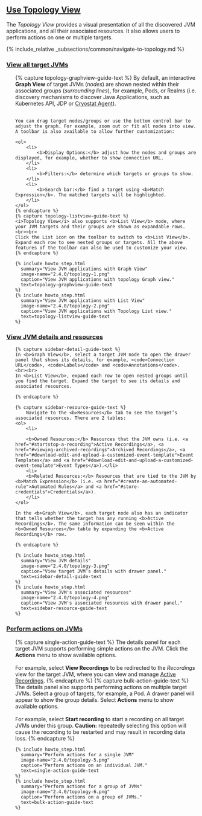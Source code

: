 ## [Use Topology View](#use-topology-view)

The *Topology View* provides a visual presentation of all the discovered JVM applications, and all their associated resources. It also allows users to perform actions on one or multiple targets.

{% include_relative _subsections/common/navigate-to-topology.md %}

### [View all target JVMs](#view-all-target-jvms)

<ol>
    {% capture topology-graphview-guide-text %}
    By default, an interactive <b>Graph View</b> of target JVMs (<i>nodes</i>) are shown nested within their associated groups (<i>surrounding lines</i>), for example, Pods, or Realms (i.e. discovery mechanisms to discover Java Applications, such as Kubernetes API, JDP or <a href="#using-the-cryostat-agent">Cryostat Agent</a>). 
    <br><br>

    You can drag target nodes/groups or use the bottom control bar to adjust the graph. For example, zoom out or fit all nodes into view. A toolbar is also available to allow further customization:

    <ol>
        <li>
            <b>Display Options:</b> adjust how the nodes and groups are displayed, for example, whether to show connection URL.
        </li>
        <li>
            <b>Filters:</b> determine which targets or groups to show.
        </li>
        <li>
            <b>Search bar:</b> find a target using <b>Match Expression</b>. The matched targets will be highlighted.
        </li>
    </ol>
    {% endcapture %}
    {% capture topology-listview-guide-text %}
    <i>Topology View</i> also supports <b>List View</b> mode, where your JVM targets and their groups are shown as expandable rows. 
    <br><br>
    Click the List icon on the toolbar to switch to <b>List View</b>. Expand each row to see nested groups or targets. All the above features of the toolbar can also be used to customize your view.
    {% endcapture %}

    {% include howto_step.html
      summary="View JVM applications with Graph View"
      image-name="2.4.0/topology-1.png"
      caption="View JVM applications with topology Graph view."
      text=topology-graphview-guide-text
    %}
    {% include howto_step.html
      summary="View JVM applications with List View"
      image-name="2.4.0/topology-2.png"
      caption="View JVM applications with Topology List view."
      text=topology-listview-guide-text
    %}
</ol>

### [View JVM details and resources](#view-jvm-details-and-resources)
<ol>

    {% capture sidebar-detail-guide-text %}
    In <b>Graph View</b>, select a target JVM node to open the drawer panel that shows its details, for example, <code>Connection URL</code>, <code>Labels</code> and <code>Annotations</code>.
    <br><br>
    In <b>List View</b>, expand each row to open nested groups until you find the target. Expand the target to see its details and associated resources.

    {% endcapture %}

    {% capture sidebar-resource-guide-text %}
        Navigate to the <b>Resources</b> tab to see the target’s associated resources. There are 2 tables:
    <ol>
        <li>
        
        <b>Owned Resources:</b> Resources that the JVM owns (i.e. <a href="#startstop-a-recording">Active Recordings</a>, <a href="#viewing-archived-recordings">Archived Recordings</a>, <a href="#download-edit-and-upload-a-customized-event-template">Event Templates</a> and <a href="#download-edit-and-upload-a-customized-event-template">Event Types</a>).</li>
        <li>
        <b>Related Resources:</b> Resources that are tied to the JVM by <b>Match Expression</b> (i.e. <a href="#create-an-automated-rule">Automated Rules</a> and <a href="#store-credentials">Credentials</a>).
        </li>
    </ol>

    In the <b>Graph View</b>, each target node also has an indicator that tells whether the target has any running <b>Active Recordings</b>. The same information can be seen within the <b>Owned Resources</b> table by expanding the <b>Active Recordings</b> row.

    {% endcapture %}

    {% include howto_step.html
      summary="View JVM details"
      image-name="2.4.0/topology-3.png"
      caption="View target JVM’s details with drawer panel."
      text=sidebar-detail-guide-text
    %}
    {% include howto_step.html
      summary="View JVM's associated resources"
      image-name="2.4.0/topology-4.png"
      caption="View JVM's associated resources with drawer panel."
      text=sidebar-resource-guide-text
    %}
</ol>

### [Perform actions on JVMs](#perform-actions-on-jvms)

<ol>
    {% capture single-action-guide-text %}
    The details panel for each target JVM supports performing simple actions on the JVM. Click the <b>Actions</b> menu to show available options.
    <br><br>
    For example, select <b>View Recordings</b> to be redirected to the <i>Recordings</i> view for the target JVM, where you can view and manage <a href="#startstop-a-recording">Active Recordings</a>.
    {% endcapture %}
    {% capture bulk-action-guide-text %}
    The details panel also supports performing actions on multiple target JVMs. Select a group of targets, for example, a Pod. A drawer panel will appear to show the group details. Select <b>Actions</b> menu to show available options.
    <br><br>
    For example, select <b>Start recording</b> to start a recording on all target JVMs under this group. <b>Caution:</b> repeatedly selecting this option will cause the recording to be restarted and may result in recording data loss.
    {% endcapture %}
    
    {% include howto_step.html
      summary="Perform actions for a single JVM"
      image-name="2.4.0/topology-5.png"
      caption="Perform actions on an individual JVM."
      text=single-action-guide-text
    %}
    {% include howto_step.html
      summary="Perform actions for a group of JVMs"
      image-name="2.4.0/topology-6.png"
      caption="Perform actions on a group of JVMs."
      text=bulk-action-guide-text
    %}
</ol>
